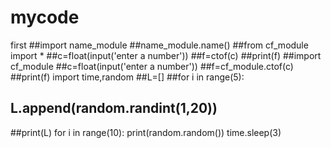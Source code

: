 # mycode
first
##import name_module
##name_module.name()
##from cf_module import *
##c=float(input('enter a number'))
##f=ctof(c)
##print(f)
##import cf_module
##c=float(input('enter a number'))
##f=cf_module.ctof(c)
##print(f)
import time,random
##L=[]
##for i in range(5):
## L.append(random.randint(1,20))
##print(L)
for i in range(10):
    print(random.random())
    time.sleep(3)
    
